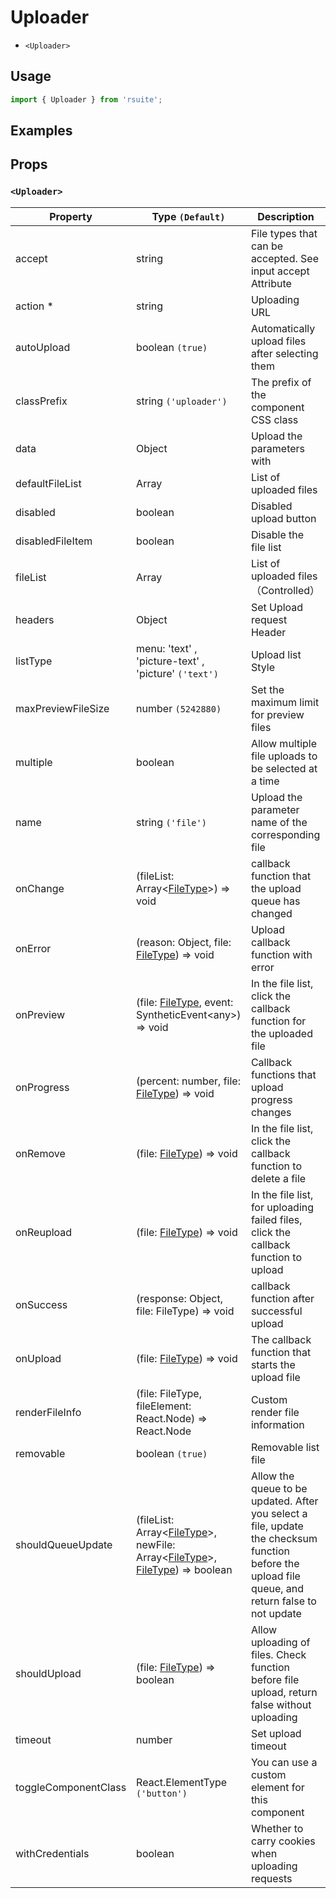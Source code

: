 # Uploader

- `<Uploader>`

## Usage

```js
import { Uploader } from 'rsuite';
```

## Examples

<!--{demo}-->

## Props

### `<Uploader>`

| Property             | Type `(Default)`                                                                                         | Description                                                                                                                                       |
| -------------------- | -------------------------------------------------------------------------------------------------------- | ------------------------------------------------------------------------------------------------------------------------------------------------- |
| accept               | string                                                                                                   | File types that can be accepted. See input accept Attribute                                                                                       |
| action \*            | string                                                                                                   | Uploading URL                                                                                                                                     |
| autoUpload           | boolean `(true)`                                                                                         | Automatically upload files after selecting them                                                                                                   |
| classPrefix          | string `('uploader')`                                                                                    | The prefix of the component CSS class                                                                                                             |
| data                 | Object                                                                                                   | Upload the parameters with                                                                                                                        |
| defaultFileList      | Array<FileType>                                                                                          | List of uploaded files                                                                                                                            |
| disabled             | boolean                                                                                                  | Disabled upload button                                                                                                                            |
| disabledFileItem     | boolean                                                                                                  | Disable the file list                                                                                                                             |
| fileList             | Array<FileType>                                                                                          | List of uploaded files （Controlled）                                                                                                             |
| headers              | Object                                                                                                   | Set Upload request Header                                                                                                                         |
| listType             | menu: 'text' , 'picture-text' , 'picture' `('text')`                                                     | Upload list Style                                                                                                                                 |
| maxPreviewFileSize   | number `(5242880)`                                                                                       | Set the maximum limit for preview files                                                                                                           |
| multiple             | boolean                                                                                                  | Allow multiple file uploads to be selected at a time                                                                                              |
| name                 | string `('file')`                                                                                        | Upload the parameter name of the corresponding file                                                                                               |
| onChange             | (fileList: Array<[FileType](#types)>) => void                                                            | callback function that the upload queue has changed                                                                                               |
| onError              | (reason: Object, file: [FileType](#types)) => void                                                       | Upload callback function with error                                                                                                               |
| onPreview            | (file: [FileType](#types), event: SyntheticEvent&lt;any&gt;) => void                                     | In the file list, click the callback function for the uploaded file                                                                               |
| onProgress           | (percent: number, file: [FileType](#types)) => void                                                      | Callback functions that upload progress changes                                                                                                   |
| onRemove             | (file: [FileType](#types)) => void                                                                       | In the file list, click the callback function to delete a file                                                                                    |
| onReupload           | (file: [FileType](#types)) => void                                                                       | In the file list, for uploading failed files, click the callback function to upload                                                               |
| onSuccess            | (response: Object, file: FileType) => void                                                               | callback function after successful upload                                                                                                         |
| onUpload             | (file: [FileType](#types)) => void                                                                       | The callback function that starts the upload file                                                                                                 |
| renderFileInfo       | (file: FileType, fileElement: React.Node) => React.Node                                                  | Custom render file information                                                                                                                    |
| removable            | boolean `(true)`                                                                                         | Removable list file                                                                                                                          |
| shouldQueueUpdate    | (fileList: Array<[FileType](#types)>, newFile: Array<[FileType](#types)>, [FileType](#types)) => boolean | Allow the queue to be updated. After you select a file, update the checksum function before the upload file queue, and return false to not update |
| shouldUpload         | (file: [FileType](#types)) => boolean                                                                    | Allow uploading of files. Check function before file upload, return false without uploading                                                       |
| timeout              | number                                                                                                   | Set upload timeout                                                                                                                                |
| toggleComponentClass | React.ElementType `('button')`                                                                           | You can use a custom element for this component                                                                                                   |
| withCredentials      | boolean                                                                                                  | Whether to carry cookies when uploading requests                                                                                                  |
